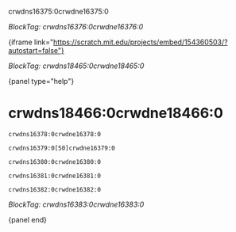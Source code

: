 crwdns16375:0crwdne16375:0

*BlockTag: crwdns16376:0crwdne16376:0*

{iframe link="https://scratch.mit.edu/projects/embed/154360503/?autostart=false"}

*BlockTag: crwdns18465:0crwdne18465:0*

{panel type="help"}

# crwdns18466:0crwdne18466:0

<pre><code class="scratch:split:random">crwdns16378:0crwdne16378:0
</code></pre>

<pre><code class="scratch:split:random">crwdns16379:0[50]crwdne16379:0
</code></pre>

<pre><code class="scratch:split:random">crwdns16380:0crwdne16380:0
</code></pre>

<pre><code class="scratch:split:random">crwdns16381:0crwdne16381:0
</code></pre>

<pre><code class="scratch:split:random">crwdns16382:0crwdne16382:0
</code></pre>

*BlockTag: crwdns16383:0crwdne16383:0*

{panel end}